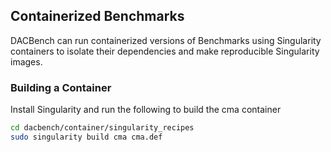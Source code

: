 ## Containerized Benchmarks

DACBench can run containerized versions of Benchmarks using Singularity containers to isolate their dependencies and make reproducible Singularity images. 


### Building a Container

Install Singularity and run the following to build the cma container

```bash
cd dacbench/container/singularity_recipes
sudo singularity build cma cma.def
```
